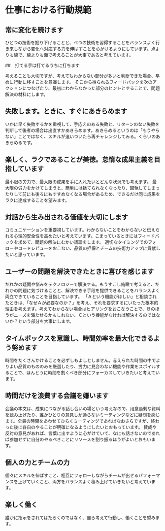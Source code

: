 # 仕事における行動規範

## 常に変化を続けます

ひとつの技術を掘り下げることと、べつの技術を習得することをバランスよく行き来しながら変化へ対応する力を伸ばすことを心がけるようにしています。点よりも線で、線よりも面で考えることが大事であると考えています。

##　打てる手は打てるうちに打ちます

考えることも大切ですが、考えてもわからない部分が多いと判断できた場合、早めに行動に移すことを意識します。
そこから得られるフィードバックを次のアクションにつなげたり、最初にわからなかった部分のヒントとすることで、問題解決の材料にします。

## 失敗します。ときに、すぐにあきらめます

いかに早く失敗するかを重視して、手応えのある失敗と、リターンのない失敗を判断して後者の場合は出直すかあきらめます。あきらめるというのは「もうやらない」ことではなく、スキルが追いついたら再チャレンジしてみる。くらいのあきらめるです。

## 楽しく、ラクであることが美徳。怠惰な成果主義を目指しています

最小限の労力で、最大限の成果を手に入れたいとどんな状況でも考えます。
最大限の労力をかけてしまうと、簡単には捨てられなくなったり、固執してしまったりして前にも後ろにもすすめなくなる場合があるため、できるだけ同じ成果をラクに達成することを望みます。

## 対話から生み出される価値を大切にします

コミュニケーションを重要視しています。わからないことをわからないと伝えられる心理的安全性を高めたいと考えています。こまっているときにはフィードバックを求めて、問題の解決にむかい議論をします。
適切なタイミングでのフォローやコードレビューをおこない、品質の担保とチームの技術力アップに貢献したいと思っています。

## ユーザーの問題を解決できたときに喜びを感じます

だれかの疑問や悩みをテクノロジーで解決する。もうすこし俯瞰で考えると、だれかの問題に気づけることと、解決できる手段を提供できることをバランスよく両立できていることを目指しています。
「Ａという機能がほしい」と相談されたときは、「なぜＡが必要なのか？」を考え、それを要求するにいたった根本的理由を考えます。考えてわからない場合はヒアリングをおこなうことで、Ｂのほうがニーズを満たせるかもしれない、Ｃという機能がなければ解決するのではないか？という部分を大事にします。

## タイムボックスを意識し、時間効率を最大化できるよう努めます

時間をたくさんかけることを必ずしもよしとしません。与えられた時間の中でよりよい品質のもののみを厳選したり、労力に見合わない機能や作業をスポイルすることで、ほんとうに時間を割くべき部分にフォーカスしていきたいと考えています。

## 時間だけを浪費する会議を嫌います

会議の本文は、成果につながる話し合いの場という考えなので、用意過剰な資料を読み上げたり、誰かひとりの意見しか通らないミーティングなどに疑問を感じます。全員の時間をあわせてひらくミーティングであればなおさらですが、終わった後に各自のやることが明確になるようにしたいとおもっています。
賛成や反対の意見があれば、言葉に出すように心がけていて、なにも話さないのであれば参加せずに自分のやるべきことにリソースを割り振るほうがよいとおもいます。

## 個人の力とチームの力

個々にスキルを伸ばすこと、相互にフォローしながらチームが出せるパフォーマンスを上げていくこと、両方をバランスよく積み上げていきたいと考えています。

## 楽しく働く

誰かに指示をされてはたらくのではなく、自ら考えて行動し、働くことを望みます。
